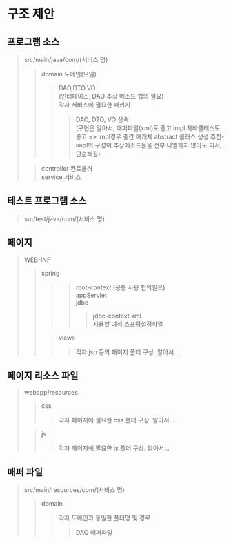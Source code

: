 구조 제안
==============
    
프로그램 소스
--------
>src/main/java/com/(서비스 명)
>>domain 도메인(모델)   
>>>DAO,DTO,VO    
>>>  (인터페이스, DAO 추상 메소드 협의 필요)   
>>>각자 서비스에 필요한 패키지
>>>>DAO, DTO, VO 상속    
>>>>  (구현은 알아서, 매퍼파일(xml)도 좋고 impl 자바클래스도 좋고 => impl경우 중간 매개체 abstract 클래스 생성 추천-impl의 구성이 추상메소드들을 전부 나열하지 않아도 되서, 단순해짐)   
>
>>controller 컨트롤러   
>>service 서비스   
   
테스트 프로그램 소스   
---------
>src/test/java/com/(서비스 명)
   
   
   
페이지   
---------
>WEB-INF   
>>spring   
>>>>root-context (공통 사용 협의필요)   
>>>>appServlet   
>>>>jdbc   
>>>>>jdbc-context.xml   
>>>>>사용할 녀석 스프링설정파일   
>>
>>>views   
>>>>각자 jsp 등의 페이지 폴더 구상. 알아서...   
    
페이지 리소스 파일
---------
>webapp/resources   
>>css   
>>>각자 페이지에 필요한 css 폴더 구상. 알아서...    
>
>>js   
>>>각자 페이지에 필요한 js 폴더 구상. 알아서...   

    
매퍼 파일
--------- 
>src/main/resources/com/(서비스 명)
>>domain
>>>각자 도메인과 동일한 폴더명 및 경로
>>>>DAO 매퍼파일
